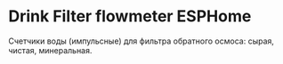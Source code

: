 # Drink Filter flowmeter ESPHome

Счетчики воды (импульсные) для фильтра обратного осмоса: сырая, чистая, минеральная.
